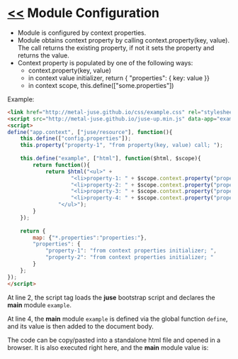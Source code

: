 # [<<](..) Module Configuration

* Module is configured by context properties.
* Module obtains context property by calling context.property(key, value). The call returns the existing property, if not it sets the property and returns the value.
* Context property is populated by one of the following ways:
    * context.property(key, value)
    * in context value initializer, return { "properties": { key: value }}
    * in context scope, this.define(["some.properties"])

Example:

```html
<link href="http://metal-juse.github.io/css/example.css" rel="stylesheet"/>
<script src="http://metal-juse.github.io/juse-up.min.js" data-app="example@app"></script>
<script>
define("app.context", ["juse/resource"], function(){
	this.define(["config.properties"]);
	this.property("property-1", "from property(key, value) call; ");
	
	this.define("example", ["html"], function($html, $scope){
		return function(){
			return $html("<ul>" +
					"<li>property-1: " + $scope.context.property("property-1", "from default value; ") + "</li>" +
					"<li>property-2: " + $scope.context.property("property-2", "from default value; ") + "</li>" +
					"<li>property-3: " + $scope.context.property("property-3", "from default value; ") + "</li>" +
					"<li>property-4: " + $scope.context.property("property-4", "from default value; ") + "</li>" +
				"</ul>");
		}
	});
	
	return {
		map: {"*.properties":"properties:"},
		"properties": {
			"property-1": "from context properties initializer; ",
			"property-2": "from context properties initializer; "
		}
	};
});
</script>
```

At line 2, the script tag loads the **juse** bootstrap script and declares the **main** module `example`.

At line 4, the **main** module `example` is defined via the global function `define`, and its value is then added to the document body.

The code can be copy/pasted into a standalone html file and opened in a browser.
It is also executed right here, and the **main** module value is:

<section>
<link href="http://metal-juse.github.io/css/example.css" rel="stylesheet"/>
<script src="http://metal-juse.github.io/juse-up.min.js" data-app="example@app"></script>
<script>
define("app.context", ["juse/resource"], function(){
	this.define(["config.properties"]);
	this.property("property-1", "from property(key, value) call; ");
	
	this.define("example", ["html"], function($html, $scope){
		return function(){
			return $html("<ul>" +
					"<li>property-1: " + $scope.context.property("property-1", "from default value; ") + "</li>" +
					"<li>property-2: " + $scope.context.property("property-2", "from default value; ") + "</li>" +
					"<li>property-3: " + $scope.context.property("property-3", "from default value; ") + "</li>" +
					"<li>property-4: " + $scope.context.property("property-4", "from default value; ") + "</li>" +
				"</ul>");
		}
	});
	
	return {
		map: {"*.properties":"properties:"},
		"properties": {
			"property-1": "from context properties initializer; ",
			"property-2": "from context properties initializer; "
		}
	};
});
</script>
</section>
